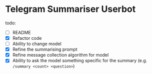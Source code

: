 # Telegram Summariser Userbot

todo:

- [ ] README
- [x] Refactor code
- [ ] Ability to change model
- [x] Refine the summarising prompt
- [x] Refine message collection algorithm for model
- [x] Ability to ask the model something specific for the summary (e.g. `/summary <count> <question>`)
